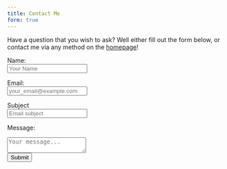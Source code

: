 ```yaml
---
title: Contact Me
form: true
---
```


Have a question that you wish to ask? Well either fill out the form below, or contact me via any method on the [homepage](/)!

<script type="text/javascript" src="https://s.pageclip.co/v1/pageclip.js" charset="utf-8"></script>

<form action="https://send.pageclip.co/kljeYJs5nhVLoa4gTl19iW2a7krYk0tL" class="pageclip-form pageclip-form--success" method="post">
  <label for="name">Name:</label><br>
  <input type="text" name="name" placeholder="Your Name" required /><br>
  
  <label for="email">Email:</label><br>
  <input type="email" name="email" placeholder="your_email@example.com" required /><br>
  
  <label for="subject">Subject</label><br>
  <input type="text" name="subject" placeholder="Email subject" required /><br>
  
  <label for="message">Message:</label><br>
  <textarea name="message" placeholder="Your message..." required ></textarea><br>

  <button class="button pageclip-form__submit" type="submit">
    <span>Submit</span>
  </button>

</form>